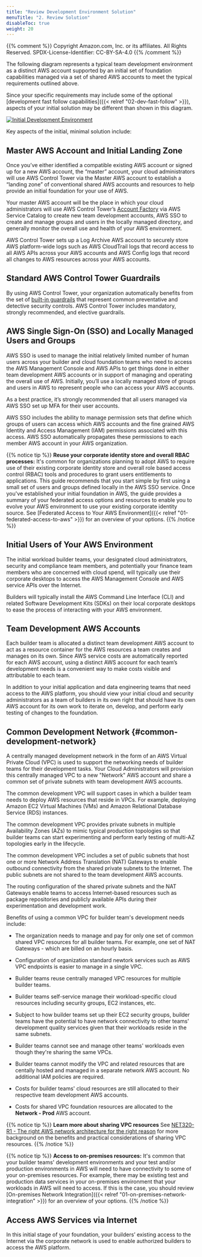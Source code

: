 ```yaml
---
title: "Review Development Environment Solution"
menuTitle: "2. Review Solution"
disableToc: true
weight: 20
---
```


{{% comment %}}
Copyright Amazon.com, Inc. or its affiliates. All Rights Reserved.
SPDX-License-Identifier: CC-BY-SA-4.0
{{% /comment %}}

The following diagram represents a typical team development environment as a distinct AWS account supported by an initial set of foundation capabilities managed via a set of shared AWS accounts to meet the typical requirements outlined above. 

Since your specific requirements may include some of the optional [development fast follow capabilities]({{< relref "02-dev-fast-follow" >}}), aspects of your initial solution may be different than shown in this diagram.

[![Initial Development Environment](/images/01-dev/initial-foundation-dev-initial.png)](/images/01-dev/initial-foundation-dev-initial.png)

Key aspects of the initial, minimal solution include:

## Master AWS Account and Initial Landing Zone

Once you’ve either identified a compatible existing AWS account or signed up for a new AWS account, the “master” account, your cloud administrators will use AWS Control Tower via the Master AWS account to establish a “landing zone” of conventional shared AWS accounts and resources to help provide an initial foundation for your use of AWS. 

Your master AWS account will be the place in which your cloud administrators will use AWS Control Tower’s [Account Factory](https://docs.aws.amazon.com/controltower/latest/userguide/account-factory.html) via AWS Service Catalog to create new team development accounts, AWS SSO to create and manage groups and users in the locally managed directory, and generally monitor the overall use and health of your AWS environment.

AWS Control Tower sets up a Log Archive AWS account to securely store AWS platform-wide logs such as AWS CloudTrail logs that record access to all AWS APIs across your AWS accounts and AWS Config logs that record all changes to AWS resources across your AWS accounts.

## Standard AWS Control Tower Guardrails

By using AWS Control Tower, your organization automatically benefits from the set of [built-in guardrails](https://docs.aws.amazon.com/controltower/latest/userguide/guardrails.html) that represent common preventative and detective security controls. AWS Control Tower includes mandatory, strongly recommended, and elective guardrails.

## AWS Single Sign-On (SSO) and Locally Managed Users and Groups

AWS SSO is used to manage the initial relatively limited number of human users across your builder and cloud foundation teams who need to access the AWS Management Console and AWS APIs to get things done in either team development AWS accounts or in support of managing and operating the overall use of AWS. Initially, you’ll use a locally managed store of groups and users in AWS to represent people who can access your AWS accounts.

As a best practice, it’s strongly recommended that all users managed via AWS SSO set up MFA for their user accounts.

AWS SSO includes the ability to manage permission sets that define which groups of users can access which AWS accounts and the fine grained AWS Identity and Access Management (IAM) permissions associated with this access.  AWS SSO automatically propagates these permissions to each member AWS account in your AWS organization.

{{% notice tip %}}
**Reuse your corporate identity store and overall RBAC processes:** It's common for organizations planning to adopt AWS to require use of their existing corporate identity store and overall role based access control (RBAC) tools and procedures to grant users entitlements to applications. This guide recommends that you start simple by first using a small set of users and groups defined locally in the AWS SSO service.  Once you've established your initial foundation in AWS, the guide provides a summary of your federated access options and resources to enable you to evolve your AWS environment to use your existing corporate identity source.  See [Federated Access to Your AWS Environment]({{< relref "01-federated-access-to-aws" >}}) for an overview of your options.
{{% /notice %}}

## Initial Users of Your AWS Environment

The initial workload builder teams, your designated cloud administrators, security and compliance team members, and potentially your finance team members who are concerned with cloud spend, will typically use their corporate desktops to access the AWS Management Console and AWS service APIs over the Internet.

Builders will typically install the AWS Command Line Interface (CLI) and related Software Development Kits (SDKs) on their local corporate desktops to ease the process of interacting with your AWS environment.

## Team Development AWS Accounts

Each builder team is allocated a distinct team development AWS account to act as a resource container for the AWS resources a team creates and manages on its own.  Since AWS service costs are automatically reported for each AWS account, using a distinct AWS account for each team’s development needs is a convenient way to make costs visible and attributable to each team.

In addition to your initial application and data engineering teams that need access to the AWS platform, you should view your initial cloud and security administrators as a team of builders in its own right that should have its own AWS account for its own work to iterate on, develop, and perform early testing of changes to the foundation.

## Common Development Network {#common-development-network}

A centrally managed development network in the form of an AWS Virtual Private Cloud (VPC) is used to support the networking needs of builder teams for their development tasks.  Your Cloud Administrators will provision this centrally managed VPC to a new "Network" AWS account and share a common set of private subnets with team development AWS accounts.

The common development VPC will support cases in which a builder team needs to deploy AWS resources that reside in VPCs. For example, deploying Amazon EC2 Virtual Machines (VMs) and Amazon Relational Database Service (RDS) instances.

The common development VPC provides private subnets in multiple Availability Zones (AZs) to mimic typical production topologies so that builder teams can start experimenting and perform early testing of multi-AZ topologies early in the lifecycle.

The common development VPC includes a set of public subnets that host one or more Network Address Translation (NAT) Gateways to enable outbound connectivity from the shared private subnets to the Internet.  The public subnets are not shared to the team development AWS accounts.

The routing configuration of the shared private subnets and the NAT Gateways enable teams to access Internet-based resources such as package repositories and publicly available APIs during their experimentation and development work.

Benefits of using a common VPC for builder team's development needs include:

+ The organization needs to manage and pay for only one set of common shared VPC resources for all builder teams. For example, one set of NAT Gateways - which are billed on an hourly basis.

+ Configuration of organization standard newtork services such as AWS VPC endpoints is easier to manage in a single VPC.

+ Builder teams reuse centrally managed VPC resources for multiple builder teams.

+ Builder teams self-service manage their workload-specific cloud resources including security groups, EC2 instances, etc.

+ Subject to how builder teams set up their EC2 security groups, builder teams have the potential to have network connectivity to other teams' development quality services given that their workloads reside in the same subnets.

+ Builder teams cannot see and manage other teams' workloads even though they're sharing the same VPCs.

+ Builder teams cannot modify the VPC and related resources that are centally hosted and managed in a separate network AWS account. No additional IAM policies are required.

+ Costs for builder teams' cloud resources are still allocated to their respective team development AWS accounts.

+ Costs for shared VPC foundation resources are allocated to the **Network - Prod** AWS account.

{{% notice tip %}}
**Learn more about sharing VPC resources** See [NET320-R1 - The right AWS network architecture for the right reason](https://youtu.be/Ot1kcQfUIdg?t=1003) for more background on the benefits and practical considerations of sharing VPC resources.
{{% /notice %}}

{{% notice tip %}}
**Access to on-premises resources:** It's common that your builder teams' development environments and your test and/or production environments in AWS will need to have connectivity to some of your on-premises resources. For example, there may be existing test and production data services in your on-premises environment that your workloads in AWS will need to access.  If this is the case, you should review [On-premises Network Integration]({{< relref "01-on-premises-network-integration" >}}) for an overview of your options.
{{% /notice %}}

## Access AWS Services via Internet
In this initial stage of your foundation, your builders’ existing access to the Internet via the corporate network is used to enable authorized builders to access the AWS platform.
